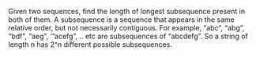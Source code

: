 Given two sequences, find the length of longest subsequence present in both of them. 
A subsequence is a sequence that appears in the same relative order, but not necessarily 
contiguous. For example, “abc”, “abg”, “bdf”, “aeg”, ‘”acefg”, .. etc are subsequences of 
“abcdefg”. So a string of length n has 2^n different possible subsequences.
